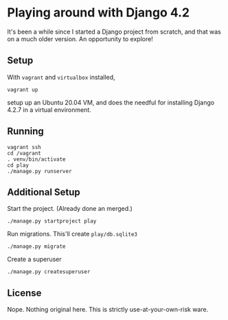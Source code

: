 # Playing around with Django 4.2

It's been a while since I started a Django project from scratch,
and that was on a much older version. An opportunity to explore!

## Setup

With `vagrant` and `virtualbox` installed,

    vagrant up

setup up an Ubuntu 20.04 VM, and does the needful for installing
Django 4.2.7 in a virtual environment.

## Running

    vagrant ssh
    cd /vagrant
    . venv/bin/activate
    cd play
    ./manage.py runserver

## Additional Setup

Start the project. (Already done an merged.)

    ./manage.py startproject play

Run migrations. This'll create `play/db.sqlite3`

    ./manage.py migrate

Create a superuser

    ./manage.py createsuperuser


## License

Nope. Nothing original here. This is strictly use-at-your-own-risk ware.
